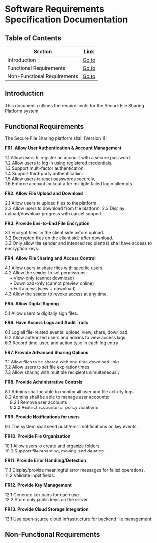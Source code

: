 # Software Requirements Specification Documentation

## Table of Contents 

| Section                   |Link                                |
|---------------------------|-------------------------------------|
|Introduction               |[Go to](#introduction)             | 
|Functional Requirements   | [Go to](#functional-requirements)   |
|Non-Functional Requirements |  [Go to](#non-functional-requirements) |

## Introduction
This document outlines the requirements for the Secure File Sharing Platform system.

## Functional Requirements

The Secure File Sharing platform shall (Version 1):

**FR1. Allow User Authentication & Account Management**

1.1 Allow users to register an account with a secure password.  
1.2 Allow users to log in using registered credentials.  
1.3 Support multi-factor authentication.  
1.4 Support third-party authentication.  
1.5 Allow users to reset passwords securely.  
1.6 Enforce account lockout after multiple failed login attempts.

**FR2. Allow File Upload and Download**

2.1 Allow users to upload files to the platform.  
2.2 Allow users to download from the platform.
2.3 Display upload/download progress with cancel support.  

**FR3. Provide End-to-End File Encryption**

3.1 Encrypt files on the client side before upload.  
3.2 Decrypted files on the client side after download.  
3.3 Only allow the sender and intended recipient(s) shall have access to encryption keys.  

**FR4. Allow File Sharing and Access Control**

4.1 Allow users to share files with specific users.  
4.2 Allow the sender to set permissions:  
    • View-only (cannot download)  
    • Download-only (cannot preview online)  
    • Full access (view + download)  
4.3 Allow the sender to revoke access at any time.  

**FR5. Allow Digital Signing**

5.1 Allow users to digitally sign files.

**FR6. Have Access Logs and Audit Trails**

6.1 Log all file-related events: upload, view, share, download.  
6.2 Allow authorized users and admins to view access logs.  
6.3 Record time, user, and action type in each log entry.

**FR7. Provide Advanced Sharing Options**

7.1 Allow files to be shared with one-time download links.  
7.2 Allow users to set file expiration times.  
7.3 Allow sharing with multiple recipients simultaneously.

**FR8. Provide Administrative Controls**

8.1 Admins shall be able to monitor all user and file activity logs.  
8.2 Admins shall be able to manage user accounts:  
    8.2.1 Remove user accounts  
    8.2.2 Restrict accounts for policy violations  

**FR9. Provide Notifications for users**

9.1 The system shall send push/email notifications on key events:  

**FR10. Provide File Organization**

10.1 Allow users to create and organize folders.  
10.2 Support file renaming, moving, and deletion.

**FR11. Provide Error Handling/Detection**

11.1 Display/provide meaningful error messages for failed operations.  
11.2 Validate input fields.

**FR12. Provide Key Management**

12.1 Generate key pairs for each user.  
12.2 Store only public keys on the server.

**FR13. Provide Cloud Storage Integration**

13.1 Use open-source cloud infrastructure for backend file management.


## Non-Functional Requirements